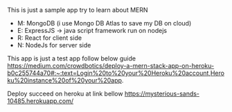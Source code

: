 This is just a sample app try to learn about MERN
- M: MongoDB (i use Mongo DB Atlas to save my DB on cloud)
- E: ExpressJS -> java script framework run on nodejs
- R: React for client side
- N: NodeJs for server side

This app is just a test app follow below guide
https://medium.com/crowdbotics/deploy-a-mern-stack-app-on-heroku-b0c255744a70#:~:text=Login%20to%20your%20Heroku%20account,Heroku%20instance%20of%20your%20app.

Deploy succeed on heroku at link bellow
https://mysterious-sands-10485.herokuapp.com/
